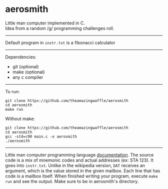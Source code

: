 # aerosmith
Little man computer implemented in C.  
Idea from a random /g/ programming challenges roll.

---
Default program in `instr.txt` is a fibonacci calculator

---
Dependencies:
 - git (optional)
 - make (optional)
 - any c compiler

---
To run:

```
git clone https://github.com/theamazingwaffle/aerosmith
cd aerosmith
make run
```

Without make:

```
git clone https://github.com/theamazingwaffle/aerosmith
cd aerosmith
gcc -std=c90 main.c -o aerosmith
./aerosmith
```

---

Little man computer programming language [documentation][1]. The source code is
a mix of mnemonic codes and actual addresses (ex: STA 123). It goes into
`instr.txt`. Unlike in the wikipedia version, `DAT` receives an argument, which
is the value stored in the given mailbox. Each line that has code is a mailbox
itself. When finished writing your program, execute `make run` and see the
output. Make sure to be in aerosmith's directory.

[1]: https://en.wikipedia.org/wiki/Little_man_computer
